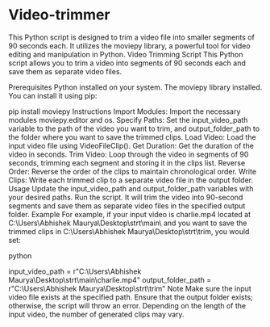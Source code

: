 # Video-trimmer
This Python script is designed to trim a video file into smaller segments of 90 seconds each. It utilizes the moviepy library, a powerful tool for video editing and manipulation in Python.
Video Trimming Script
This Python script allows you to trim a video into segments of 90 seconds each and save them as separate video files.

Prerequisites
Python installed on your system.
The moviepy library installed. You can install it using pip:

pip install moviepy
Instructions
Import Modules: Import the necessary modules moviepy.editor and os.
Specify Paths: Set the input_video_path variable to the path of the video you want to trim, and output_folder_path to the folder where you want to save the trimmed clips.
Load Video: Load the input video file using VideoFileClip().
Get Duration: Get the duration of the video in seconds.
Trim Video: Loop through the video in segments of 90 seconds, trimming each segment and storing it in the clips list.
Reverse Order: Reverse the order of the clips to maintain chronological order.
Write Clips: Write each trimmed clip to a separate video file in the output folder.
Usage
Update the input_video_path and output_folder_path variables with your desired paths.
Run the script. It will trim the video into 90-second segments and save them as separate video files in the specified output folder.
Example
For example, if your input video is charlie.mp4 located at C:\Users\Abhishek Maurya\Desktop\strt\main\ and you want to save the trimmed clips in C:\Users\Abhishek Maurya\Desktop\strt\trim, you would set:

python

input_video_path = r"C:\Users\Abhishek Maurya\Desktop\strt\main\charlie.mp4"
output_folder_path = r"C:\Users\Abhishek Maurya\Desktop\strt\trim"
Note
Make sure the input video file exists at the specified path.
Ensure that the output folder exists; otherwise, the script will throw an error.
Depending on the length of the input video, the number of generated clips may vary.
